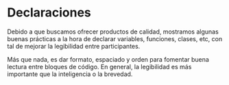 Declaraciones
===

Debido a que buscamos ofrecer productos de calidad, mostramos algunas buenas prácticas a la hora de declarar variables, funciones, clases, etc, con tal de mejorar la legibilidad entre participantes. 

Más que nada, es dar formato, espaciado y orden para fomentar buena lectura entre bloques de código. En general, la legibilidad es más importante que la inteligencia o la brevedad.
